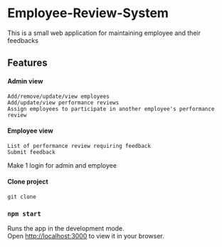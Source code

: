 # Employee-Review-System
This is a small web application for maintaining employee and their feedbacks

## Features
 #### Admin view
    Add/remove/update/view employees
    Add/update/view performance reviews
    Assign employees to participate in another employee's performance review
 #### Employee view
    List of performance review requiring feedback
    Submit feedback
Make 1 login for admin and employee


#### Clone project
    git clone 
### `npm start`
Runs the app in the development mode.\
Open [http://localhost:3000](http://localhost:3000) to view it in your browser.

